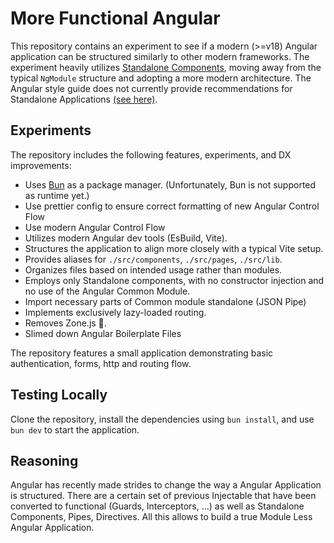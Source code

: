 # More Functional Angular

This repository contains an experiment to see if a modern (>=v18) Angular application can be structured similarly to other modern frameworks. The experiment heavily utilizes [Standalone Components](https://angular.dev/guide/components/importing#standalone-components), moving away from the typical `NgModule` structure and adopting a more modern architecture. The Angular style guide does not currently provide recommendations for Standalone Applications [(see here)](https://angular.dev/style-guide#app-root-module).

## Experiments

The repository includes the following features, experiments, and DX improvements:

-   Uses [Bun](https://bun.sh) as a package manager. (Unfortunately, Bun is not supported as runtime yet.)
-   Use prettier config to ensure correct formatting of new Angular Control Flow
-   Use modern Angular Control Flow
-   Utilizes modern Angular dev tools (EsBuild, Vite).
-   Structures the application to align more closely with a typical Vite setup.
-   Provides aliases for `./src/components`, `./src/pages`, `./src/lib`.
-   Organizes files based on intended usage rather than modules.
-   Employs only Standalone components, with no constructor injection and no use of the Angular Common Module.
-   Import necessary parts of Common module standalone (JSON Pipe)
-   Implements exclusively lazy-loaded routing.
-   Removes Zone.js 🥳.
-   Slimed down Angular Boilerplate Files

The repository features a small application demonstrating basic authentication, forms, http and routing flow.

## Testing Locally

Clone the repository, install the dependencies using `bun install`, and use `bun dev` to start the application.

## Reasoning

Angular has recently made strides to change the way a Angular Application is structured. There are a certain set of previous Injectable that have been converted to functional (Guards, Interceptors, ...) as well as Standalone Components, Pipes, Directives. All this allows to build a true Module Less Angular Application.
